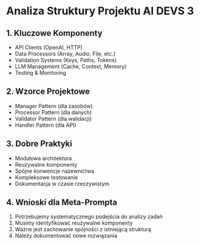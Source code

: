 # Analiza Struktury Projektu AI DEVS 3

## 1. Kluczowe Komponenty
- API Clients (OpenAI, HTTP)
- Data Processors (Array, Audio, File, etc.)
- Validation Systems (Keys, Paths, Tokens)
- LLM Management (Cache, Context, Memory)
- Testing & Monitoring

## 2. Wzorce Projektowe
- Manager Pattern (dla zasobów)
- Processor Pattern (dla danych)
- Validator Pattern (dla walidacji)
- Handler Pattern (dla API)

## 3. Dobre Praktyki
- Modułowa architektura
- Reużywalne komponenty
- Spójne konwencje nazewnictwa
- Kompleksowe testowanie
- Dokumentacja w czasie rzeczywistym

## 4. Wnioski dla Meta-Prompta
1. Potrzebujemy systematycznego podejścia do analizy zadań
2. Musimy identyfikować reużywalne komponenty
3. Ważne jest zachowanie spójności z istniejącą strukturą
4. Należy dokumentować nowe rozwiązania 